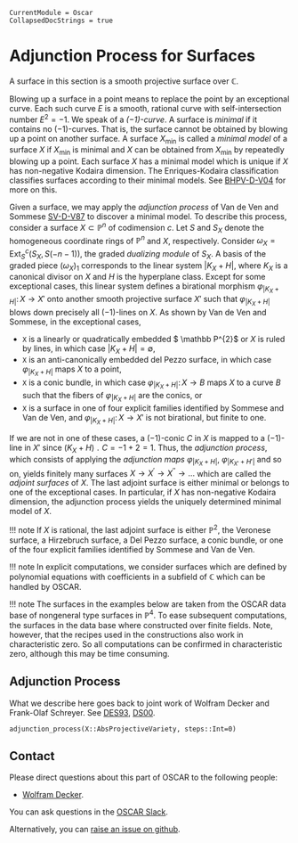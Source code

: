 ```@meta
CurrentModule = Oscar
CollapsedDocStrings = true
```

# Adjunction Process for Surfaces

A surface in this section is a smooth projective surface over $\mathbb C$.

Blowing up a surface in a point means to replace the point by an exceptional curve. Each such curve $E$ is a smooth, rational
curve with self-intersection number $E^{2}=-1$. We speak of  a *$(-1)$-curve*. A surface is *minimal* if it contains no
$(-1)$-curves. That is, the surface cannot be obtained by blowing up a point on another surface. A surface $X_{\text{min}}$
is called a *minimal model* of a surface $X$ if $X_{\text{min}}$ is minimal and $X$ can be obtained from $X_{\text{min}}$
by repeatedly blowing up a point. Each surface $X$ has a minimal model which is unique if $X$ has non-negative Kodaira dimension.
The Enriques-Kodaira classification classifies surfaces according to their minimal models. See [BHPV-D-V04](@cite) for more on this.

Given a surface, we may apply the *adjunction process* of Van de Ven and Sommese [SV-D-V87](@cite) to discover a minimal model.
To describe this process, consider a surface $X \subset \mathbb P^{n}$ of codimension $c$. Let $S$ and $S_{X}$
denote the homogeneous coordinate rings of $\mathbb P^{n}$ and $X$, respectively. Consider $\omega_{X}=\text{Ext}^{c}_{S}(S_{X},S(-n-1)),$
the graded *dualizing module* of $S_{X}$. A basis of the graded piece $(\omega_{X})_{{1}}$ corresponds to the linear system $|K_X +H|$, where $K_X$ is a canonical
divisor on $X$ and $H$ is the hyperplane class. Except for some exceptional cases, this linear system defines a birational morphism $\varphi_{|K_X+H|}\colon X \to X'$
onto another smooth projective surface $X'$ such that  $\varphi_{|K_X+H|}$ blows down precisely all $(-1)$-lines on $X$.
As shown by Van de Ven and Sommese, in the exceptional cases,

- ``X`` is a linearly or quadratically embedded $ \mathbb P^{2}$ or $X$ is ruled by lines, in which case $|K_X+H| = \emptyset$,
- ``X`` is an anti-canonically embedded del Pezzo surface, in which case $\varphi_{|K_X+H|}$ maps $X$ to a point,
- ``X`` is a conic bundle, in which case  $\varphi_{|K_{X}+H|}\colon X \to B$ maps $X$ to a curve $B$ such that the fibers of $\varphi_{|K_{X}+H|}$ are the conics, or
- ``X`` is a surface in one of four explicit families identified by Sommese and Van de Ven, and $\varphi_{|K_X+H|}\colon X \to X'$ is not birational, but finite to one.

If we are not in one of these cases, a $(-1)$-conic $C$ in $X$ is mapped to a $(-1)$-line in $X'$ since $(K_X+H)\;\!. \;\! C=-1+2=1$.
Thus, the *adjunction process*, which  consists of applying the *adjunction maps* $\varphi_{|K_X+H|}$, $\varphi_{|K_{X'}+H'|}$ and so on, yields finitely many surfaces
$X \rightarrow X^{\prime} \rightarrow X^{\prime\prime} \rightarrow \dots$ which are called the *adjoint surfaces* of $X$. The last adjoint surface is either minimal or belongs to one of the
exceptional cases. In particular, if  $X$ has non-negative Kodaira dimension, the adjunction process yields the uniquely determined minimal model of $X$.

!!! note
    If $X$ is rational, the last adjoint surface is either $\mathbb P^{2}$, the Veronese surface, a Hirzebruch surface, a Del Pezzo surface, a conic bundle, or one of the four explicit families identified by Sommese and Van de Ven.

!!! note
    In explicit computations, we consider surfaces which are defined by polynomial equations with coefficients in a subfield of $\mathbb C$ which can be handled by OSCAR.

!!! note
    The surfaces in the examples below are taken from the OSCAR data base of nongeneral type surfaces in $\mathbb P^4$. To ease subsequent computations, the surfaces in the data base where constructed over finite fields. Note, however, that the recipes used in the constructions also work in characteristic zero. So all computations can be confirmed in characteristic zero, although this may be time consuming.

## Adjunction Process

What we describe here goes back to joint work of Wolfram Decker and Frank-Olaf Schreyer. See [DES93](@cite),  [DS00](@cite).

```@docs
adjunction_process(X::AbsProjectiveVariety, steps::Int=0)
```

## Contact

Please direct questions about this part of OSCAR to the following people:
* [Wolfram Decker](https://math.rptu.de/en/wgs/agag/people/head/decker).

You can ask questions in the [OSCAR Slack](https://www.oscar-system.org/community/#slack).

Alternatively, you can [raise an issue on github](https://www.oscar-system.org/community/#how-to-report-issues).

